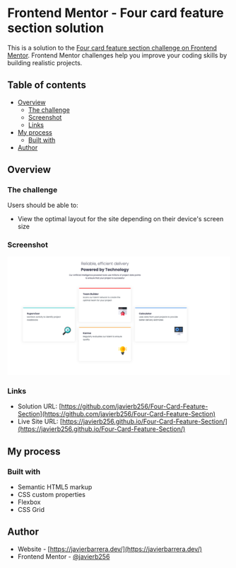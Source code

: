 # Frontend Mentor - Four card feature section solution

This is a solution to the [Four card feature section challenge on Frontend Mentor](https://www.frontendmentor.io/challenges/four-card-feature-section-weK1eFYK). Frontend Mentor challenges help you improve your coding skills by building realistic projects.

## Table of contents

- [Overview](#overview)
  - [The challenge](#the-challenge)
  - [Screenshot](#screenshot)
  - [Links](#links)
- [My process](#my-process)
  - [Built with](#built-with)
- [Author](#author)

## Overview

### The challenge

Users should be able to:

- View the optimal layout for the site depending on their device's screen size

### Screenshot

![screenshot](./images/Screenshot.png)

### Links

- Solution URL: [https://github.com/javierb256/Four-Card-Feature-Section](https://github.com/javierb256/Four-Card-Feature-Section)
- Live Site URL: [https://javierb256.github.io/Four-Card-Feature-Section/](https://javierb256.github.io/Four-Card-Feature-Section/)

## My process

### Built with

- Semantic HTML5 markup
- CSS custom properties
- Flexbox
- CSS Grid

## Author

- Website - [https://javierbarrera.dev/](https://javierbarrera.dev/)
- Frontend Mentor - [@javierb256](https://www.frontendmentor.io/profile/javierb256)
